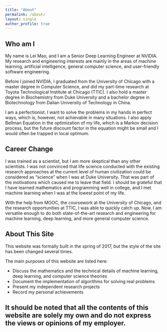 ```yaml
---
title: "About"
permalink: /about/
layout: single
author_profile: true
---
```


## Who am I
My name is Lei Mao, and I am a Senior Deep Learning Engineer at NVIDIA. My research and engineering interests are mainly in the areas of machine learning, artificial intelligence, general computer science, and user-friendly software engineering.

Before I joined NVIDIA, I graduated from the University of Chicago with a master degree in Computer Science, and did my part-time research at Toyota Technological Institute at Chicago (TTIC). I also hold a master degree in Biochemistry from Duke University and a bachelor degree in Biotechnology from Dalian University of Technology in China.

I am a perfectionist. I want to solve the problems in my hands in perfect ways, which is, however, not achievable in many situations. I also apply Bellman Equation in the optimization of my life, which is a Markov decision process, but the future discount factor  in the equation might be small and I would often be trapped in local optimum.

## Career Change
I was trained as a scientist, but I am more skeptical than any other scientists. I was not convinced that life science conducted with the existing research approaches at the current level of human civilization could be considered as “science” when I was at Duke University. That was part of the motivations which caused me to leave that field. I should be grateful that I have learned mathematics and programming well in college, and I met machine learning when I was at the lowest point of my life.

With the help from MOOC, the coursework at the University of Chicago, and the research opportunities at TTIC, I was able to quickly catch up. Now, I am versatile enough to do both state-of-the-art research and engineering for machine learning, deep learning, and more general computer science.

## About This Site
This website was formally built in the spring of 2017, but the style of the site has been changed several times.

The main purposes of this website are listed here:

- Discuss the mathematics and the technical details of machine learning, deep learning, and computer science theories
- Document the implementation of algorithms for solving real problems
- Present my independent research projects
- Record my personal achievements

It should be noted that all the contents of this website are solely my own and do not express the views or opinions of my employer.
---